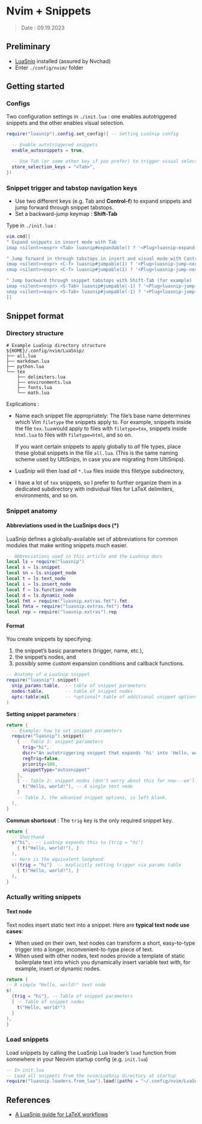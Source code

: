 # Nvim + Snippets

> Date : 09.19.2023

## Preliminary

- [LuaSnip](https://github.com/L3MON4D3/LuaSnip) installed (assured by Nvchad)
- Enter `./config/nvim/` folder

## Getting started

### Configs

Two configuration settings in `./init.lua` : one enables autotriggered snippets and the other enables visual selection.

```lua
require("luasnip").config.set_config({ -- Setting LuaSnip config

  -- Enable autotriggered snippets
  enable_autosnippets = true,

  -- Use Tab (or some other key if you prefer) to trigger visual selection
  store_selection_keys = "<Tab>",
})
```

### Snippet trigger and tabstop navigation keys

- Use two different keys (e.g. Tab and **Control-f**) to expand snippets and jump forward through snippet tabstops. 
- Set a backward-jump keymap : **Shift-Tab**

Type in `./init.lua` :

```lua
vim.cmd[[
" Expand snippets in insert mode with Tab
imap <silent><expr> <Tab> luasnip#expandable() ? '<Plug>luasnip-expand-snippet' : '<Tab>'

" Jump forward in through tabstops in insert and visual mode with Control-f
imap <silent><expr> <C-f> luasnip#jumpable(1) ? '<Plug>luasnip-jump-next' : '<C-f>'
smap <silent><expr> <C-f> luasnip#jumpable(1) ? '<Plug>luasnip-jump-next' : '<C-f>'

" Jump backward through snippet tabstops with Shift-Tab (for example)
imap <silent><expr> <S-Tab> luasnip#jumpable(-1) ? '<Plug>luasnip-jump-prev' : '<S-Tab>'
smap <silent><expr> <S-Tab> luasnip#jumpable(-1) ? '<Plug>luasnip-jump-prev' : '<S-Tab>'
]]
```

## Snippet format

### Directory structure

```shell
# Example LuaSnip directory structure
${HOME}/.config/nvim/LuaSnip/
├── all.lua
├── markdown.lua
├── python.lua
└── tex
    ├── delimiters.lua
    ├── environments.lua
    ├── fonts.lua
    └── math.lua
```

Explications :

- Name each snippet file appropriately: The file’s base name determines which Vim `filetype` the snippets apply to. For example, snippets inside the file `tex.lua`would apply to files with `filetype=tex`, snippets inside `html.lua` to files with `filetype=html`, and so on.

    If you want certain snippets to apply globally to *all* file types, place these global snippets in the file `all.lua`. (This is the same naming scheme used by UltiSnips, in case you are migrating from UltiSnips).

- LuaSnip will then load *all* `*.lua` files inside this filetype subdirectory,
- I have a lot of `tex` snippets, so I prefer to further organize them in a dedicated subdirectory with individual files for LaTeX delimiters, environments, and so on.

### Snippet anatomy

#### Abbreviations used in the LuaSnips docs (\*)

 LuaSnip defines a globally-available set of abbreviations for common modules that make writing snippets much easier. 

```lua
-- Abbreviations used in this article and the LuaSnip docs
local ls = require("luasnip")
local s = ls.snippet
local sn = ls.snippet_node
local t = ls.text_node
local i = ls.insert_node
local f = ls.function_node
local d = ls.dynamic_node
local fmt = require("luasnip.extras.fmt").fmt
local fmta = require("luasnip.extras.fmt").fmta
local rep = require("luasnip.extras").rep
```



#### Format

You create snippets by specifying:

1. the snippet’s basic parameters (trigger, name, etc.),
2. the snippet’s nodes, and
3. possibly some custom expansion conditions and callback functions.

```lua
-- Anatomy of a LuaSnip snippet
require("luasnip").snippet(
  snip_params:table,  -- table of snippet parameters
  nodes:table,        -- table of snippet nodes
  opts:table|nil      -- *optional* table of additional snippet options
)
```

**Setting snippet parameters** :

```lua
return {
  -- Example: how to set snippet parameters
  require("luasnip").snippet(
    { -- Table 1: snippet parameters
      trig="hi",
      dscr="An autotriggering snippet that expands 'hi' into 'Hello, world!'",
      regTrig=false,
      priority=100,
      snippetType="autosnippet"
    },
    { -- Table 2: snippet nodes (don't worry about this for now---we'll cover nodes shortly)
      t("Hello, world!"), -- A single text node
    }
    -- Table 3, the advanced snippet options, is left blank.
  ),
}
```

**Commun shortcout** : The `trig` key is the only required snippet key.

```lua
return {
  -- Shorthand
  s("hi",  -- LuaSnip expands this to {trig = "hi"}
    { t("Hello, world!"), }
  ),
  -- Here is the equivalent longhand
  s({trig = "hi"}  -- explicitly setting trigger via params table
    { t("Hello, world!"), }
  ),
}
```

### Actually writing snippets

#### Text node

Text nodes insert static text into a snippet. Here are **typical text node use cases**:

- When used on their own, text nodes can transform a short, easy-to-type trigger into a longer, inconvenient-to-type piece of text.
- When used with other nodes, text nodes provide a template of static boilerplate text into which you dynamically insert variable text with, for example, insert or dynamic nodes.

```lua
return {
-- A simple "Hello, world!" text node
s(
  {trig = "hi"}, -- Table of snippet parameters
  { -- Table of snippet nodes
    t("Hello, world!")
  }
),
}
```



### Load snippets

Load snippets by calling the LuaSnip Lua loader’s `load` function from somewhere in your Neovim startup config (e.g. `init.lua`)

```lua
-- In init.lua
-- Load all snippets from the nvim/LuaSnip directory at startup
require("luasnip.loaders.from_lua").load({paths = "~/.config/nvim/LuaSnip/"})
```

## References

- [A LuaSnip guide for LaTeX workflows](https://www.ejmastnak.com/tutorials/vim-latex/luasnip/#getting-started)

